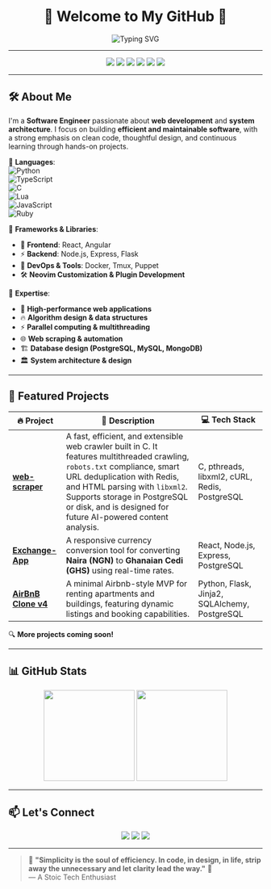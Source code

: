 <!-- HEADER -->
<h1 align="center">🚀 Welcome to My GitHub 🚀</h1>

<p align="center">
  <img src="https://readme-typing-svg.demolab.com?font=Fira+Code&size=18&pause=1000&color=F7B93E&width=600&height=50&lines=Software+Engineer+%7C+Web+Dev+%7C+C+%26+Python+%7C+TypeScript;Navigating+the+Paradigms+of+Programming" alt="Typing SVG">
</p>

---

<!-- BADGES -->
<p align="center">
  <img src="https://img.shields.io/badge/Code-C-blue?style=for-the-badge&logo=c&logoColor=white">
  <img src="https://img.shields.io/badge/Code-Python-informational?style=for-the-badge&logo=python&logoColor=yellow">
  <img src="https://img.shields.io/badge/Code-TypeScript-informational?style=for-the-badge&logo=typescript&logoColor=white">
  <img src="https://img.shields.io/badge/Tools-Tmux-1BB91F?style=for-the-badge&logo=tmux&logoColor=white">
  <img src="https://img.shields.io/badge/OS-Arch%20Linux-1793D1?style=for-the-badge&logo=arch-linux&logoColor=white">
  <img src="https://img.shields.io/badge/Editor-Neovim-57A143?style=for-the-badge&logo=neovim&logoColor=white">
</p>

---

## 🛠️ About Me  

I'm a **Software Engineer** passionate about **web development** and **system architecture**. I focus on building **efficient and maintainable software**, with a strong emphasis on clean code, thoughtful design, and continuous learning through hands-on projects.
  

🔹 **Languages**:  
![Python](https://img.shields.io/badge/Python-3776AB?style=flat-square&logo=python&logoColor=white)  
![TypeScript](https://img.shields.io/badge/TypeScript-007ACC?style=flat-square&logo=typescript&logoColor=white)  
![C](https://img.shields.io/badge/C-00599C?style=flat-square&logo=c&logoColor=white)  
![Lua](https://img.shields.io/badge/Lua-2C2D72?style=flat-square&logo=lua&logoColor=white)  
![JavaScript](https://img.shields.io/badge/JavaScript-F7DF1E?style=flat-square&logo=javascript&logoColor=black)  
![Ruby](https://img.shields.io/badge/Ruby-CC342D?style=flat-square&logo=ruby&logoColor=white)  

🔹 **Frameworks & Libraries**:  
- 🚀 **Frontend**: React, Angular  
- ⚡ **Backend**: Node.js, Express, Flask  
- 🔧 **DevOps & Tools**: Docker, Tmux, Puppet  
- 🛠️ **Neovim Customization & Plugin Development**  

🔹 **Expertise**:  
- 🚀 **High-performance web applications**  
- 🔥 **Algorithm design & data structures**  
- ⚡ **Parallel computing & multithreading**  
- 🌐 **Web scraping & automation**  
- 🏗️ **Database design (PostgreSQL, MySQL, MongoDB)**  
- 🏛️ **System architecture & design**  

---

## 📌 Featured Projects

| 🔥 Project | 🚀 Description | 💻 Tech Stack |
|------------|----------------|----------------|
| **[web-scraper](https://github.com/luckys-lnz/web-scraper)** | A fast, efficient, and extensible web crawler built in C. It features multithreaded crawling, `robots.txt` compliance, smart URL deduplication with Redis, and HTML parsing with `libxml2`. Supports storage in PostgreSQL or disk, and is designed for future AI-powered content analysis. | C, pthreads, libxml2, cURL, Redis, PostgreSQL |
| **[Exchange-App](https://github.com/luckys-lnz/exchange-app)** | A responsive currency conversion tool for converting **Naira (NGN)** to **Ghanaian Cedi (GHS)** using real-time rates. | React, Node.js, Express, PostgreSQL |
| **[AirBnB Clone v4](https://github.com/luckys-lnz/AirBnB_clone_v4)** | A minimal Airbnb-style MVP for renting apartments and buildings, featuring dynamic listings and booking capabilities. | Python, Flask, Jinja2, SQLAlchemy, PostgreSQL |


🔍 **More projects coming soon!**

---

## 📊 GitHub Stats  

<div align="center">
  <img src="https://github-readme-stats.vercel.app/api?username=luckys-lnz&show_icons=true&theme=gruvbox" height="180">
  <img src="https://github-readme-streak-stats.herokuapp.com/?user=luckys-lnz&theme=gruvbox" height="180">
</div>

---

## 📫 Let's Connect  

<p align="center">
  <a href="mailto:luckyarchibong000@gmail.com"><img src="https://img.shields.io/badge/Email-D14836?style=for-the-badge&logo=gmail&logoColor=white"></a>
  <a href="https://www.linkedin.com/in/lucky-archibong-2a177899/"><img src="https://img.shields.io/badge/LinkedIn-0077B5?style=for-the-badge&logo=linkedin&logoColor=white"></a>
  <a href="https://twitter.com/l25j30"><img src="https://img.shields.io/badge/Twitter-1DA1F2?style=for-the-badge&logo=twitter&logoColor=white"></a>
</p>

---

> 🌟 **"Simplicity is the soul of efficiency. In code, in design, in life, strip away the unnecessary and let clarity lead the way."** 🚀  
> — A Stoic Tech Enthusiast 

